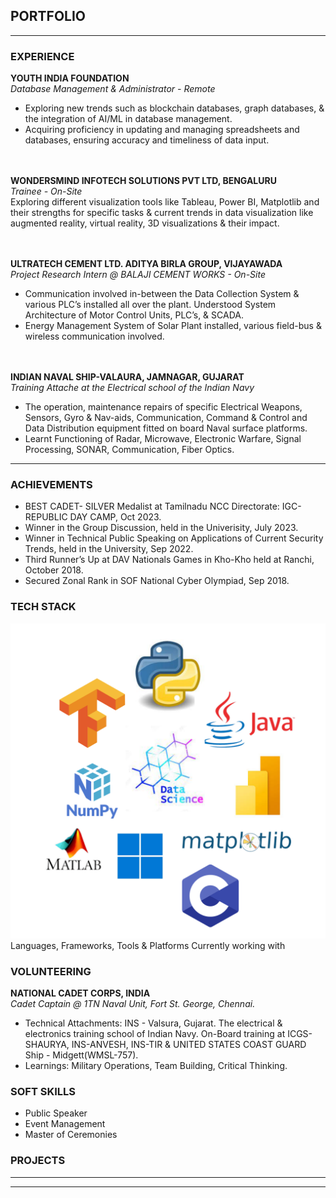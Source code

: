 ## PORTFOLIO

---

### EXPERIENCE

**YOUTH INDIA FOUNDATION**
<br>
_Database Management & Administrator - Remote_
<br>

- Exploring new trends such as blockchain databases, graph databases, & the integration of AI/ML in
database management.  
- Acquiring proficiency in updating and managing spreadsheets and databases, ensuring accuracy and timeliness of data input.

<br><br>
**WONDERSMIND INFOTECH SOLUTIONS PVT LTD, BENGALURU**
<br>
_Trainee - On-Site_
<br>
Exploring different visualization tools like Tableau, Power BI, Matplotlib and their strengths for specific tasks & current trends in data visualization like augmented reality, virtual reality, 3D visualizations & their impact.

<br><br>
**ULTRATECH CEMENT LTD. ADITYA BIRLA GROUP, VIJAYAWADA**
<br>
_Project Research Intern @ BALAJI CEMENT WORKS - On-Site_
<br>

- Communication involved in-between the Data Collection System & various PLC’s installed all over the plant. Understood System Architecture of Motor Control Units, PLC’s, & SCADA.
- Energy Management System of Solar Plant installed, various field-bus & wireless communication involved.

<br><br>
**INDIAN NAVAL SHIP-VALAURA, JAMNAGAR, GUJARAT**
<br>
_Training Attache at the Electrical school of the Indian Navy_
<br>

- The operation, maintenance repairs of specific Electrical Weapons, Sensors, Gyro & Nav-aids,
Communication, Command & Control and Data Distribution equipment fitted on board Naval surface platforms.
- Learnt Functioning of Radar, Microwave, Electronic Warfare, Signal Processing, SONAR, Communication, Fiber
Optics.

---

### ACHIEVEMENTS

- BEST CADET- SILVER Medalist at Tamilnadu NCC Directorate: IGC-REPUBLIC DAY CAMP, Oct 2023.
- Winner in the Group Discussion, held in the Univerisity, July 2023.
- Winner in Technical Public Speaking on Applications of Current Security Trends, held in the University, Sep 2022.
- Third Runner’s Up at DAV Nationals Games in Kho-Kho held at Ranchi, October 2018.
- Secured Zonal Rank in SOF National Cyber Olympiad, Sep 2018.

### TECH STACK

<img src="images/Tech Stack.png" alt="Languages & Frameworks">
Languages, Frameworks, Tools & Platforms Currently working with


### VOLUNTEERING

**NATIONAL CADET CORPS, INDIA**
<br>
  _Cadet Captain @ 1TN Naval Unit, Fort St. George, Chennai._
- Technical Attachments: INS - Valsura, Gujarat. The electrical & electronics training school of Indian Navy. On-Board
training at ICGS-SHAURYA, INS-ANVESH, INS-TIR & UNITED STATES COAST GUARD Ship -
Midgett(WMSL-757).
- Learnings: Military Operations, Team Building, Critical Thinking.


### SOFT SKILLS
- Public Speaker
- Event Management
- Master of Ceremonies

### PROJECTS

---




---

